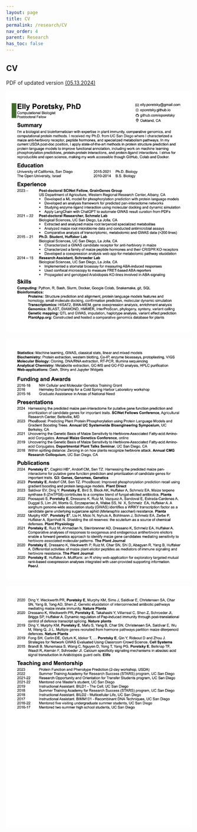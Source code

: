 ```yaml
---
layout: page
title: CV
permalink: /research/CV
nav_order: 4
parent: Research
has_toc: false
---
```



## CV

PDF of updated version [(05.13.2024)](https://github.com/eporetsky/eporetsky.github.io/blob/master/assets/pdfs/eporetsky_cv.pdf)

![](https://github.com/eporetsky/eporetsky.github.io/blob/master/assets/pdfs/eporetsky_cv_1.png?raw=true)

![](https://github.com/eporetsky/eporetsky.github.io/blob/master/assets/pdfs/eporetsky_cv_2.png?raw=true)

![](https://github.com/eporetsky/eporetsky.github.io/blob/master/assets/pdfs/eporetsky_cv_3.png?raw=true)

